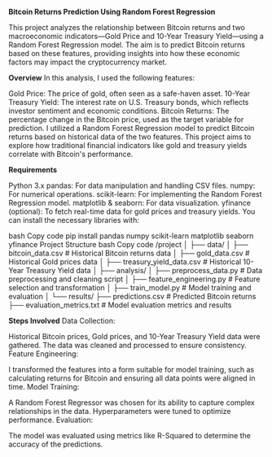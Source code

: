 **Bitcoin Returns Prediction Using Random Forest Regression**

This project analyzes the relationship between Bitcoin returns and two macroeconomic indicators—Gold Price and 10-Year Treasury Yield—using a Random Forest Regression model. The aim is to predict Bitcoin returns based on these features, providing insights into how these economic factors may impact the cryptocurrency market.

**Overview**
In this analysis, I used the following features:

Gold Price: The price of gold, often seen as a safe-haven asset.
10-Year Treasury Yield: The interest rate on U.S. Treasury bonds, which reflects investor sentiment and economic conditions.
Bitcoin Returns: The percentage change in the Bitcoin price, used as the target variable for prediction.
I utilized a Random Forest Regression model to predict Bitcoin returns based on historical data of the two features. This project aims to explore how traditional financial indicators like gold and treasury yields correlate with Bitcoin's performance.

**Requirements**

Python 3.x
pandas: For data manipulation and handling CSV files.
numpy: For numerical operations.
scikit-learn: For implementing the Random Forest Regression model.
matplotlib & seaborn: For data visualization.
yfinance (optional): To fetch real-time data for gold prices and treasury yields.
You can install the necessary libraries with:

bash
Copy code
pip install pandas numpy scikit-learn matplotlib seaborn yfinance
Project Structure
bash
Copy code
/project
│
├── data/
│   ├── bitcoin_data.csv        # Historical Bitcoin returns data
│   ├── gold_data.csv           # Historical Gold prices data
│   ├── treasury_yield_data.csv # Historical 10-Year Treasury Yield data
│
├── analysis/
│   ├── preprocess_data.py      # Data preprocessing and cleaning script
│   ├── feature_engineering.py   # Feature selection and transformation
│   ├── train_model.py          # Model training and evaluation
│
└── results/
    ├── predictions.csv         # Predicted Bitcoin returns
    ├── evaluation_metrics.txt  # Model evaluation metrics and results

**Steps Involved**
Data Collection:

Historical Bitcoin prices, Gold prices, and 10-Year Treasury Yield data were gathered. The data was cleaned and processed to ensure consistency.
Feature Engineering:

I transformed the features into a form suitable for model training, such as calculating returns for Bitcoin and ensuring all data points were aligned in time.
Model Training:

A Random Forest Regressor was chosen for its ability to capture complex relationships in the data. Hyperparameters were tuned to optimize performance.
Evaluation:

The model was evaluated using metrics like R-Squared to determine the accuracy of the predictions.
